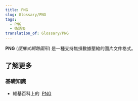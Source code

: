 ```yaml
---
title: PNG
slug: Glossary/PNG
tags:
  - PNG
  - 術語表
translation_of: Glossary/PNG
---
```

**PNG** (_便攜式網路圖形_) 是一種支持無損數據壓縮的圖片文件格式。

## 了解更多

### 基礎知識

- 維基百科上的  [PNG](https://en.wikipedia.org/wiki/Portable_Network_Graphics)
